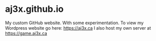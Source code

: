# aj3x.github.io
My custom GitHub website.
With some experimentation.
To view my Wordpress website go here: https://aj3x.ca
I also host my own server at https://game.aj3x.ca
